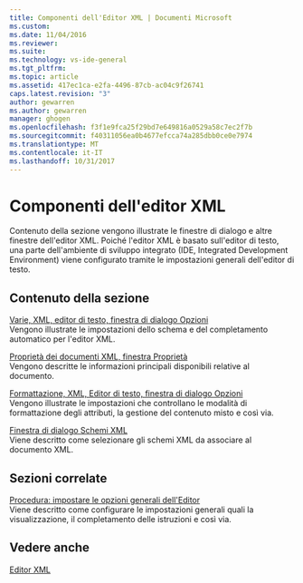 ```yaml
---
title: Componenti dell'Editor XML | Documenti Microsoft
ms.custom: 
ms.date: 11/04/2016
ms.reviewer: 
ms.suite: 
ms.technology: vs-ide-general
ms.tgt_pltfrm: 
ms.topic: article
ms.assetid: 417ec1ca-e2fa-4496-87cb-ac04c9f26741
caps.latest.revision: "3"
author: gewarren
ms.author: gewarren
manager: ghogen
ms.openlocfilehash: f3f1e9fca25f29bd7e649816a0529a58c7ec2f7b
ms.sourcegitcommit: f40311056ea0b4677efcca74a285dbb0ce0e7974
ms.translationtype: MT
ms.contentlocale: it-IT
ms.lasthandoff: 10/31/2017
---
```

# <a name="xml-editor-components"></a>Componenti dell'editor XML
Contenuto della sezione vengono illustrate le finestre di dialogo e altre finestre dell'editor XML. Poiché l'editor XML è basato sull'editor di testo, una parte dell'ambiente di sviluppo integrato (IDE, Integrated Development Environment) viene configurato tramite le impostazioni generali dell'editor di testo.  
  
## <a name="in-this-section"></a>Contenuto della sezione  
 [Varie, XML, editor di testo, finestra di dialogo Opzioni](../xml-tools/miscellaneous-xml-text-editor-options-dialog-box.md)  
 Vengono illustrate le impostazioni dello schema e del completamento automatico per l'editor XML.  
  
 [Proprietà dei documenti XML, finestra Proprietà](../xml-tools/xml-document-properties-properties-window.md)  
 Vengono descritte le informazioni principali disponibili relative al documento.  
  
 [Formattazione, XML, Editor di testo, finestra di dialogo Opzioni](../xml-tools/formatting-xml-text-editor-options-dialog-box.md)  
 Vengono illustrate le impostazioni che controllano le modalità di formattazione degli attributi, la gestione del contenuto misto e così via.  
  
 [Finestra di dialogo Schemi XML](../xml-tools/xml-schemas-dialog-box.md)  
 Viene descritto come selezionare gli schemi XML da associare al documento XML.  
  
## <a name="related-sections"></a>Sezioni correlate  
 [Procedura: impostare le opzioni generali dell'Editor](http://msdn.microsoft.com/en-us/704e4a7b-2162-4bed-8a47-f4f6ffec98c2)  
 Viene descritto come configurare le impostazioni generali quali la visualizzazione, il completamento delle istruzioni e così via.  
  
## <a name="see-also"></a>Vedere anche  
 [Editor XML](../xml-tools/xml-editor.md)
